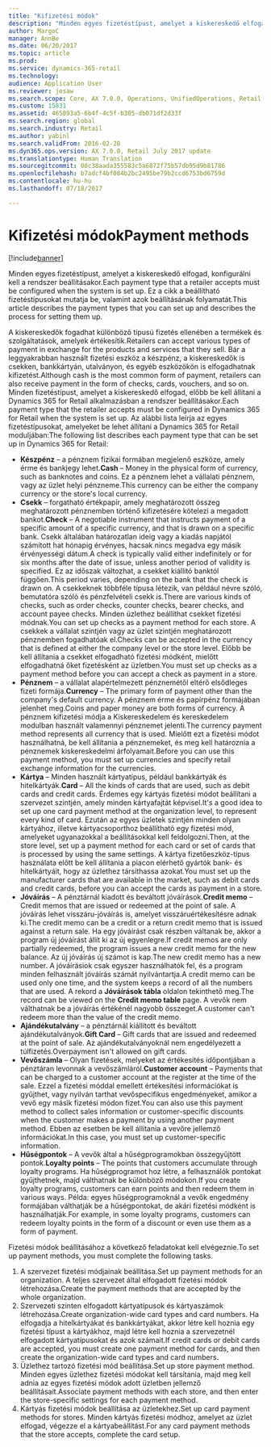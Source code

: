 ```yaml
---
title: "Kifizetési módok"
description: "Minden egyes fizetéstípust, amelyet a kiskereskedő elfogad, konfigurálni kell a rendszer beállításakor. Ez a cikk a beállítható fizetéstípusokat mutatja be, valamint azok beállításának folyamatát."
author: MargoC
manager: AnnBe
ms.date: 06/20/2017
ms.topic: article
ms.prod: 
ms.service: dynamics-365-retail
ms.technology: 
audience: Application User
ms.reviewer: josaw
ms.search.scope: Core, AX 7.0.0, Operations, UnifiedOperations, Retail
ms.custom: 15831
ms.assetid: 465893a5-6b4f-4c5f-b305-db071df2d33f
ms.search.region: global
ms.search.industry: Retail
ms.author: yabinl
ms.search.validFrom: 2016-02-28
ms.dyn365.ops.version: AX 7.0.0, Retail July 2017 update
ms.translationtype: Human Translation
ms.sourcegitcommit: 08c38aada355583c5a6872f75b57db95d9b81786
ms.openlocfilehash: b7adcf4bf084b2bc2495be79b2ccd6753bd6759d
ms.contentlocale: hu-hu
ms.lasthandoff: 07/18/2017

---
```


# <a name="payment-methods"></a><span data-ttu-id="3ec4c-104">Kifizetési módok</span><span class="sxs-lookup"><span data-stu-id="3ec4c-104">Payment methods</span></span>

[!include[banner](includes/banner.md)]


<span data-ttu-id="3ec4c-105">Minden egyes fizetéstípust, amelyet a kiskereskedő elfogad, konfigurálni kell a rendszer beállításakor.</span><span class="sxs-lookup"><span data-stu-id="3ec4c-105">Each payment type that a retailer accepts must be configured when the system is set up.</span></span> <span data-ttu-id="3ec4c-106">Ez a cikk a beállítható fizetéstípusokat mutatja be, valamint azok beállításának folyamatát.</span><span class="sxs-lookup"><span data-stu-id="3ec4c-106">This article describes the payment types that you can set up and describes the process for setting them up.</span></span>

<span data-ttu-id="3ec4c-107">A kiskereskedők fogadhat különböző típusú fizetés ellenében a termékek és szolgáltatások, amelyek értékesítik.</span><span class="sxs-lookup"><span data-stu-id="3ec4c-107">Retailers can accept various types of payment in exchange for the products and services that they sell.</span></span> <span data-ttu-id="3ec4c-108">Bár a leggyakrabban használt fizetési eszköz a készpénz, a kiskereskedők is csekken, bankkártyán, utalványon, és egyéb eszközökön is elfogadhatnak kifizetést.</span><span class="sxs-lookup"><span data-stu-id="3ec4c-108">Although cash is the most common form of payment, retailers can also receive payment in the form of checks, cards, vouchers, and so on.</span></span> <span data-ttu-id="3ec4c-109">Minden fizetéstípust, amelyet a kiskereskedő elfogad, előbb be kell állítani a Dynamics 365 for Retail alkalmazásban a rendszer beállításakor.</span><span class="sxs-lookup"><span data-stu-id="3ec4c-109">Each payment type that the retailer accepts must be configured in Dynamics 365 for Retail when the system is set up.</span></span> <span data-ttu-id="3ec4c-110">Az alábbi lista leírja az egyes fizetéstípusokat, amelyeket be lehet állítani a Dynamics 365 for Retail moduljában:</span><span class="sxs-lookup"><span data-stu-id="3ec4c-110">The following list describes each payment type that can be set up in Dynamics 365 for Retail:</span></span>

-   <span data-ttu-id="3ec4c-111">**Készpénz** – a pénznem fizikai formában megjelenő eszköze, amely érme és bankjegy lehet.</span><span class="sxs-lookup"><span data-stu-id="3ec4c-111">**Cash** – Money in the physical form of currency, such as banknotes and coins.</span></span> <span data-ttu-id="3ec4c-112">Ez a pénznem lehet a vállalati pénznem, vagy az üzlet helyi pénzneme.</span><span class="sxs-lookup"><span data-stu-id="3ec4c-112">This currency can be either the company currency or the store's local currency.</span></span>
-   <span data-ttu-id="3ec4c-113">**Csekk** – forgatható értékpapír, amely meghatározott összeg meghatározott pénznemben történő kifizetésére kötelezi a megadott bankot.</span><span class="sxs-lookup"><span data-stu-id="3ec4c-113">**Check** – A negotiable instrument that instructs payment of a specific amount of a specific currency, and that is drawn on a specific bank.</span></span> <span data-ttu-id="3ec4c-114">Csekk általában határozatlan ideig vagy a kiadás napjától számított hat hónapig érvényes, hacsak nincs megadva egy másik érvényességi dátum.</span><span class="sxs-lookup"><span data-stu-id="3ec4c-114">A check is typically valid either indefinitely or for six months after the date of issue, unless another period of validity is specified.</span></span> <span data-ttu-id="3ec4c-115">Ez az időszak változhat, a csekket kiállító banktól függően.</span><span class="sxs-lookup"><span data-stu-id="3ec4c-115">This period varies, depending on the bank that the check is drawn on.</span></span> <span data-ttu-id="3ec4c-116">A csekkeknek többféle típusa létezik, van például névre szóló, bemutatóra szóló és pénzfelvételi csekk is.</span><span class="sxs-lookup"><span data-stu-id="3ec4c-116">There are various kinds of checks, such as order checks, counter checks, bearer checks, and account payee checks.</span></span> <span data-ttu-id="3ec4c-117">Minden üzlethez beállíthat csekket fizetési módnak.</span><span class="sxs-lookup"><span data-stu-id="3ec4c-117">You can set up checks as a payment method for each store.</span></span> <span data-ttu-id="3ec4c-118">A csekkek a vállalat szintjén vagy az üzlet szintjén meghatározott pénznemben fogadhatóak el.</span><span class="sxs-lookup"><span data-stu-id="3ec4c-118">Checks can be accepted in the currency that is defined at either the company level or the store level.</span></span> <span data-ttu-id="3ec4c-119">Előbb be kell állítania a csekket elfogadható fizetési módként, mielőtt elfogadhatná őket fizetésként az üzletben.</span><span class="sxs-lookup"><span data-stu-id="3ec4c-119">You must set up checks as a payment method before you can accept a check as payment in a store.</span></span>
-   <span data-ttu-id="3ec4c-120">**Pénznem** – a vállalat alapértelmezett pénznemétől eltérő elsődleges fizeti formája.</span><span class="sxs-lookup"><span data-stu-id="3ec4c-120">**Currency** – The primary form of payment other than the company's default currency.</span></span> <span data-ttu-id="3ec4c-121">A pénznem érme és papírpénz formájában jelenhet meg.</span><span class="sxs-lookup"><span data-stu-id="3ec4c-121">Coins and paper money are both forms of currency.</span></span> <span data-ttu-id="3ec4c-122">A pénznem kifizetési módja a Kiskereskedelem és kereskedelem modulban használt valamennyi pénznemet jelenti.</span><span class="sxs-lookup"><span data-stu-id="3ec4c-122">The currency payment method represents all currency that is used.</span></span> <span data-ttu-id="3ec4c-123">Mielőtt ezt a fizetési módot használhatná, be kell állítania a pénznemeket, és meg kell határoznia a pénznemek kiskereskedelmi árfolyamait.</span><span class="sxs-lookup"><span data-stu-id="3ec4c-123">Before you can use this payment method, you must set up currencies and specify retail exchange information for the currencies.</span></span>
-   <span data-ttu-id="3ec4c-124">**Kártya** – Minden használt kártyatípus, például bankkártyák és hitelkártyák.</span><span class="sxs-lookup"><span data-stu-id="3ec4c-124">**Card** – All the kinds of cards that are used, such as debit cards and credit cards.</span></span> <span data-ttu-id="3ec4c-125">Érdemes egy kártyás fizetési módot beállítani a szervezet szintjén, amely minden kártyafajtát képvisel.</span><span class="sxs-lookup"><span data-stu-id="3ec4c-125">It's a good idea to set up one card payment method at the organization level, to represent every kind of card.</span></span> <span data-ttu-id="3ec4c-126">Ezután az egyes üzletek szintjén minden olyan kártyához, illetve kártyacsoporthoz beállítható egy fizetési mód, amelyeket ugyanazokkal a beállításokkal kell feldolgozni.</span><span class="sxs-lookup"><span data-stu-id="3ec4c-126">Then, at the store level, set up a payment method for each card or set of cards that is processed by using the same settings.</span></span> <span data-ttu-id="3ec4c-127">A kártya fizetőeszköz-típus használata előtt be kell állítania a piacon elérhető gyártók bank- és hitelkártyáit, hogy az üzlethez társíthassa azokat.</span><span class="sxs-lookup"><span data-stu-id="3ec4c-127">You must set up the manufacturer cards that are available in the market, such as debit cards and credit cards, before you can accept the cards as payment in a store.</span></span>
-   <span data-ttu-id="3ec4c-128">**Jóváírás** – A pénztárnál kiadott és beváltott jóváírások.</span><span class="sxs-lookup"><span data-stu-id="3ec4c-128">**Credit memo** – Credit memos that are issued or redeemed at the point of sale.</span></span> <span data-ttu-id="3ec4c-129">A jóváírás lehet visszáru-jóváírás is, amelyet visszáruértékesítésre adnak ki.</span><span class="sxs-lookup"><span data-stu-id="3ec4c-129">The credit memo can be a credit or a return credit memo that is issued against a return sale.</span></span> <span data-ttu-id="3ec4c-130">Ha egy jóváírást csak részben váltanak be, akkor a program új jóváírást állít ki az új egyenlegre.</span><span class="sxs-lookup"><span data-stu-id="3ec4c-130">If credit memos are only partially redeemed, the program issues a new credit memo for the new balance.</span></span> <span data-ttu-id="3ec4c-131">Az új jóváírás új számot is kap.</span><span class="sxs-lookup"><span data-stu-id="3ec4c-131">The new credit memo has a new number.</span></span> <span data-ttu-id="3ec4c-132">A jóváírásiok csak egyszer használhatók fel, és a program minden felhasznált jóváírás számát nyilvántartja.</span><span class="sxs-lookup"><span data-stu-id="3ec4c-132">A credit memo can be used only one time, and the system keeps a record of all the numbers that are used.</span></span> <span data-ttu-id="3ec4c-133">A rekord a **Jóváírások tábla** oldalon tekinthető meg.</span><span class="sxs-lookup"><span data-stu-id="3ec4c-133">The record can be viewed on the **Credit memo table** page.</span></span> <span data-ttu-id="3ec4c-134">A vevők nem válthatnak be a jóváírás értékénél nagyobb összeget.</span><span class="sxs-lookup"><span data-stu-id="3ec4c-134">A customer can't redeem more than the value of the credit memo.</span></span>
-   <span data-ttu-id="3ec4c-135">**Ajándékutalvány** – a pénztárnál kiállított és beváltott ajándékutalványok.</span><span class="sxs-lookup"><span data-stu-id="3ec4c-135">**Gift Card** – Gift cards that are issued and redeemed at the point of sale.</span></span> <span data-ttu-id="3ec4c-136">Az ajándékutalványoknál nem engedélyezett a túlfizetés.</span><span class="sxs-lookup"><span data-stu-id="3ec4c-136">Overpayment isn't allowed on gift cards.</span></span>
-   <span data-ttu-id="3ec4c-137">**Vevőszámla** – Olyan fizetések, melyeket az értékesítés időpontjában a pénztáran levonnak a vevőszámláról.</span><span class="sxs-lookup"><span data-stu-id="3ec4c-137">**Customer account** – Payments that can be charged to a customer account at the register at the time of the sale.</span></span> <span data-ttu-id="3ec4c-138">Ezzel a fizetési móddal emellett értékesítési információkat is gyűjthet, vagy nyilván tarthat vevőspecifikus engedményeket, amikor a vevő egy másik fizetési módon fizet.</span><span class="sxs-lookup"><span data-stu-id="3ec4c-138">You can also use this payment method to collect sales information or customer-specific discounts when the customer makes a payment by using another payment method.</span></span> <span data-ttu-id="3ec4c-139">Ebben az esetben be kell állítania a vevőre jellemző információkat.</span><span class="sxs-lookup"><span data-stu-id="3ec4c-139">In this case, you must set up customer-specific information.</span></span>
-   <span data-ttu-id="3ec4c-140">**Hűségpontok** – A vevők által a hűségprogramokban összegyűjtött pontok.</span><span class="sxs-lookup"><span data-stu-id="3ec4c-140">**Loyalty points** – The points that customers accumulate through loyalty programs.</span></span> <span data-ttu-id="3ec4c-141">Ha hűségprogramot hoz létre, a felhasználók pontokat gyűjthetnek, majd válthatnak be különböző módokon.</span><span class="sxs-lookup"><span data-stu-id="3ec4c-141">If you create loyalty programs, customers can earn points and then redeem them in various ways.</span></span> <span data-ttu-id="3ec4c-142">Példa: egyes hűségprogramoknál a vevők engedmény formájában válthatják be a hűségpontokat, de akári fizetési módként is használhatják.</span><span class="sxs-lookup"><span data-stu-id="3ec4c-142">For example, in some loyalty programs, customers can redeem loyalty points in the form of a discount or even use them as a form of payment.</span></span>

<span data-ttu-id="3ec4c-143">Fizetési módok beállításához a következő feladatokat kell elvégeznie.</span><span class="sxs-lookup"><span data-stu-id="3ec4c-143">To set up payment methods, you must complete the following tasks.</span></span>

1.  <span data-ttu-id="3ec4c-144">A szervezet fizetési módjainak beállítása.</span><span class="sxs-lookup"><span data-stu-id="3ec4c-144">Set up payment methods for an organization.</span></span> <span data-ttu-id="3ec4c-145">A teljes szervezet által elfogadott fizetési módok létrehozása.</span><span class="sxs-lookup"><span data-stu-id="3ec4c-145">Create the payment methods that are accepted by the whole organization.</span></span>
2.  <span data-ttu-id="3ec4c-146">Szervezeti szinten elfogadott kártyatípusok és kártyaszámok létrehozása.</span><span class="sxs-lookup"><span data-stu-id="3ec4c-146">Create organization-wide card types and card numbers.</span></span> <span data-ttu-id="3ec4c-147">Ha elfogadja a hitelkártyákat és bankkártyákat, akkor létre kell hoznia egy fizetési típust a kártyákhoz, majd létre kell hoznia a szervezetnél elfogadott kártyatípusokat és azok számait.</span><span class="sxs-lookup"><span data-stu-id="3ec4c-147">If credit cards or debit cards are accepted, you must create one payment method for cards, and then create the organization-wide card types and card numbers.</span></span>
3.  <span data-ttu-id="3ec4c-148">Üzlethez tartozó fizetési mód beállítása.</span><span class="sxs-lookup"><span data-stu-id="3ec4c-148">Set up store payment method.</span></span> <span data-ttu-id="3ec4c-149">Minden egyes üzlethez fizetési módokat kell társítania, majd meg kell adnia az egyes fizetési módok adott üzletben jellemző beállításait.</span><span class="sxs-lookup"><span data-stu-id="3ec4c-149">Associate payment methods with each store, and then enter the store-specific settings for each payment method.</span></span>
4.  <span data-ttu-id="3ec4c-150">Kártyás fizetési módok beállítása az üzletekhez.</span><span class="sxs-lookup"><span data-stu-id="3ec4c-150">Set up card payment methods for stores.</span></span> <span data-ttu-id="3ec4c-151">Minden kártyás fizetési módhoz, amelyet az üzlet elfogad, végezze el a kártyabeállítást.</span><span class="sxs-lookup"><span data-stu-id="3ec4c-151">For any card payment methods that the store accepts, complete the card setup.</span></span>





